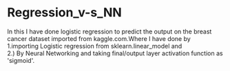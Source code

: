 # Regression_v-s_NN <br>
In this I have done logistic regression to predict the output on the breast cancer dataset imported from kaggle.com.Where I have done by <br>1.importing Logistic regression from sklearn.linear_model and <br>2.) By Neural Networking and taking final/output layer activation function as 'sigmoid'. 
